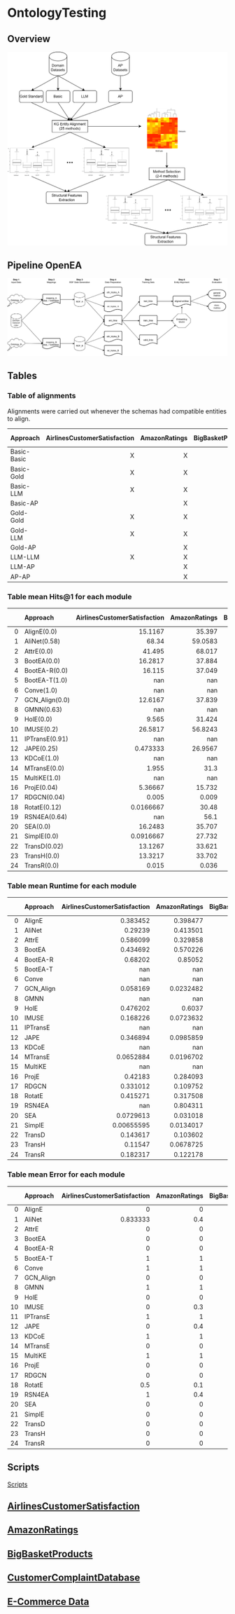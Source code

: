 # OntologyTesting

## Overview

![Overview Figure](./FiguresAndTables/graphicalAbstract.png "Overview Figure")

## Pipeline OpenEA

![Entity Alignment OpenEA Pipeline](./FiguresAndTables/pipelineAlignmentOpenEA.png.png "Entity Alignment OpenEA Pipeline")


## Tables

### Table of alignments

Alignments were carried out whenever the schemas had compatible entities to align.

| Approach       |   AirlinesCustomerSatisfaction |   AmazonRatings |   BigBasketProducts |   BrazilianE-commerce |   E-CommerceData | Customer Satisfaction |
|:---------------|-------------------------------:|----------------:|--------------------:|----------------------:|-----------------:|----------------------:|
| Basic-Basic | X | X | X | X | X | X |
| Basic-Gold | X | X | X | X | X | X |
| Basic-LLM | X | X | X | X | X | X |
| Basic-AP |  | X | X |  |  |  |
| Gold-Gold | X | X | X | X | X | X |
| Gold-LLM | X | X | X | X | X | X |
| Gold-AP |  | X | X | X | X |  |
| LLM-LLM | X | X | X | X | X | X |
| LLM-AP |  | X | X | X | X |  |
| AP-AP |  | X | X | X | X |  |



### Table mean Hits@1 for each module
|    | Approach       |   AirlinesCustomerSatisfaction |   AmazonRatings |   BigBasketProducts |   BrazilianE-commerce |   E-CommerceData |   meanH@1 |
|---:|:---------------|-------------------------------:|----------------:|--------------------:|----------------------:|-----------------:|----------:|
|  0 | AlignE(0.0)    |                     15.1167    |         35.397  |             29.568  |              24.1625  |          31.8589 |  27.2206  |
|  1 | AliNet(0.58)   |                     68.34      |         59.0583 |             55.52   |              70.28    |          60.0125 |  62.6422  |
|  2 | AttrE(0.0)     |                     41.495     |         68.017  |             60.927  |              59.01    |          42.6556 |  54.4209  |
|  3 | BootEA(0.0)    |                     16.2817    |         37.884  |             30.609  |              26.3525  |          31.8378 |  28.593   |
|  4 | BootEA-R(0.0)  |                     16.115     |         37.049  |             29.894  |              25.7637  |          32.1722 |  28.1988  |
|  5 | BootEA-T(1.0)  |                    nan         |        nan      |            nan      |             nan       |         nan      | nan       |
|  6 | Conve(1.0)     |                    nan         |        nan      |            nan      |             nan       |         nan      | nan       |
|  7 | GCN_Align(0.0) |                     12.6167    |         37.839  |             28.626  |              25.1512  |          29.7511 |  26.7968  |
|  8 | GMNN(0.63)     |                    nan         |        nan      |             86.41   |             100       |          99.7783 |  95.3961  |
|  9 | HolE(0.0)      |                      9.565     |         31.424  |             21.849  |              19.115   |          25.9356 |  21.5777  |
| 10 | IMUSE(0.2)     |                     26.5817    |         56.8243 |             44.3389 |              89.925   |          57.0533 |  54.9446  |
| 11 | IPTransE(0.91) |                    nan         |        nan      |            nan      |             nan       |          33.035  |  33.035   |
| 12 | JAPE(0.25)     |                      0.473333  |         26.9567 |             23.4478 |              22.1033  |          16.0225 |  17.8007  |
| 13 | KDCoE(1.0)     |                    nan         |        nan      |            nan      |             nan       |         nan      | nan       |
| 14 | MTransE(0.0)   |                      1.955     |         31.3    |             24.849  |              19.7     |          13.96   |  18.3528  |
| 15 | MultiKE(1.0)   |                    nan         |        nan      |            nan      |             nan       |         nan      | nan       |
| 16 | ProjE(0.04)    |                      5.36667   |         15.732  |             12.722  |               6.85125 |          24.5429 |  13.043   |
| 17 | RDGCN(0.04)    |                      0.005     |          0.009  |             72.8244 |              34.8486  |          19.6678 |  25.471   |
| 18 | RotatE(0.12)   |                      0.0166667 |         30.48   |             28.801  |              24.3987  |          31.4356 |  23.0264  |
| 19 | RSN4EA(0.64)   |                    nan         |         56.1    |             58.0875 |              63.4267  |          61.2425 |  59.7142  |
| 20 | SEA(0.0)       |                     16.2483    |         35.707  |             29.059  |              24.575   |          32.2056 |  27.559   |
| 21 | SimplE(0.0)    |                      0.0916667 |         27.732  |             22.209  |              20.775   |          23.4344 |  18.8484  |
| 22 | TransD(0.02)   |                     13.1267    |         33.621  |             26.36   |              19.73    |          29.6863 |  24.5048  |
| 23 | TransH(0.0)    |                     13.3217    |         33.702  |             26.211  |              21.3675  |          29.2789 |  24.7762  |
| 24 | TransR(0.0)    |                      0.015     |          0.036  |              0.08   |               0.03875 |           0.39   |   0.11195 |

### Table mean Runtime for each module
|    | Approach   |   AirlinesCustomerSatisfaction |   AmazonRatings |   BigBasketProducts |   BrazilianE-commerce |   E-CommerceData |    meanTime |
|---:|:-----------|-------------------------------:|----------------:|--------------------:|----------------------:|-----------------:|------------:|
|  0 | AlignE     |                     0.383452   |       0.398477  |          0.140399   |            0.217742   |       0.308854   |   0.289785  |
|  1 | AliNet     |                     0.29239    |       0.413501  |          0.128083   |            0.70534    |       0.176202   |   0.343103  |
|  2 | AttrE      |                     0.586099   |       0.329858  |          0.175498   |            0.334752   |       0.166925   |   0.318626  |
|  3 | BootEA     |                     0.434692   |       0.570226  |          0.148005   |            0.312151   |       0.297753   |   0.352566  |
|  4 | BootEA-R   |                     0.68202    |       0.85052   |          0.319472   |            0.575235   |       0.539029   |   0.593255  |
|  5 | BootEA-T   |                   nan          |     nan         |        nan          |          nan          |     nan          | nan         |
|  6 | Conve      |                   nan          |     nan         |        nan          |          nan          |     nan          | nan         |
|  7 | GCN_Align  |                     0.058169   |       0.0232482 |          0.00354892 |            0.00614488 |       0.00766333 |   0.0197549 |
|  8 | GMNN       |                   nan          |     nan         |          1          |            1          |       0.853034   |   0.951011  |
|  9 | HolE       |                     0.476202   |       0.6037    |          0.350937   |            0.388389   |       0.505976   |   0.465041  |
| 10 | IMUSE      |                     0.168226   |       0.0723632 |          0.017393   |            0.0208482  |       0.0119694  |   0.05816   |
| 11 | IPTransE   |                   nan          |     nan         |        nan          |          nan          |       0.0682923  |   0.0682923 |
| 12 | JAPE       |                     0.346894   |       0.0985859 |          0.0333028  |            0.0554822  |       0.0379448  |   0.114442  |
| 13 | KDCoE      |                   nan          |     nan         |        nan          |          nan          |     nan          | nan         |
| 14 | MTransE    |                     0.0652884  |       0.0196702 |          0.00771234 |            0.0231861  |       0.0155308  |   0.0262776 |
| 15 | MultiKE    |                   nan          |     nan         |        nan          |          nan          |     nan          | nan         |
| 16 | ProjE      |                     0.42183    |       0.284093  |          0.13603    |            0.225391   |       0.322763   |   0.278021  |
| 17 | RDGCN      |                     0.331012   |       0.109752  |          0.337565   |            0.468765   |       0.510758   |   0.351571  |
| 18 | RotatE     |                     0.415271   |       0.317508  |          0.146911   |            0.196299   |       0.257131   |   0.266624  |
| 19 | RSN4EA     |                   nan          |       0.804311  |          0.275658   |            0.778985   |       0.88147    |   0.685106  |
| 20 | SEA        |                     0.0729613  |       0.031018  |          0.00693881 |            0.0286398  |       0.0295775  |   0.0338271 |
| 21 | SimplE     |                     0.00655595 |       0.0134017 |          0.0136943  |            0.0152445  |       0.0206047  |   0.0139002 |
| 22 | TransD     |                     0.143617   |       0.103602  |          0.0398369  |            0.0595628  |       0.0886751  |   0.0870588 |
| 23 | TransH     |                     0.11547    |       0.0678725 |          0.0253032  |            0.0604899  |       0.0898547  |   0.0717979 |
| 24 | TransR     |                     0.182317   |       0.122178  |          0.066497   |            0.0796253  |       0.126292   |   0.115382  |

### Table mean Error for each module
|    | Approach   |   AirlinesCustomerSatisfaction |   AmazonRatings |   BigBasketProducts |   BrazilianE-commerce |   E-CommerceData |   meanError |
|---:|:-----------|-------------------------------:|----------------:|--------------------:|----------------------:|-----------------:|------------:|
|  0 | AlignE     |                       0        |             0   |                 0   |                 0     |         0        |        0    |
|  1 | AliNet     |                       0.833333 |             0.4 |                 0.5 |                 0.625 |         0.555556 |        0.58 |
|  2 | AttrE      |                       0        |             0   |                 0   |                 0     |         0        |        0    |
|  3 | BootEA     |                       0        |             0   |                 0   |                 0     |         0        |        0    |
|  4 | BootEA-R   |                       0        |             0   |                 0   |                 0     |         0        |        0    |
|  5 | BootEA-T   |                       1        |             1   |                 1   |                 1     |         1        |        1    |
|  6 | Conve      |                       1        |             1   |                 1   |                 1     |         1        |        1    |
|  7 | GCN_Align  |                       0        |             0   |                 0   |                 0     |         0        |        0    |
|  8 | GMNN       |                       1        |             1   |                 0.3 |                 0.5   |         0.333333 |        0.63 |
|  9 | HolE       |                       0        |             0   |                 0   |                 0     |         0        |        0    |
| 10 | IMUSE      |                       0        |             0.3 |                 0.1 |                 0.25  |         0.333333 |        0.2  |
| 11 | IPTransE   |                       1        |             1   |                 1   |                 1     |         0.555556 |        0.91 |
| 12 | JAPE       |                       0        |             0.4 |                 0.1 |                 0.625 |         0.111111 |        0.25 |
| 13 | KDCoE      |                       1        |             1   |                 1   |                 1     |         1        |        1    |
| 14 | MTransE    |                       0        |             0   |                 0   |                 0     |         0        |        0    |
| 15 | MultiKE    |                       1        |             1   |                 1   |                 1     |         1        |        1    |
| 16 | ProjE      |                       0        |             0   |                 0   |                 0     |         0.222222 |        0.04 |
| 17 | RDGCN      |                       0        |             0   |                 0.1 |                 0.125 |         0        |        0.04 |
| 18 | RotatE     |                       0.5      |             0.1 |                 0   |                 0     |         0        |        0.12 |
| 19 | RSN4EA     |                       1        |             0.4 |                 0.6 |                 0.625 |         0.555556 |        0.64 |
| 20 | SEA        |                       0        |             0   |                 0   |                 0     |         0        |        0    |
| 21 | SimplE     |                       0        |             0   |                 0   |                 0     |         0        |        0    |
| 22 | TransD     |                       0        |             0   |                 0   |                 0     |         0.111111 |        0.02 |
| 23 | TransH     |                       0        |             0   |                 0   |                 0     |         0        |        0    |
| 24 | TransR     |                       0        |             0   |                 0   |                 0     |         0        |        0    |




## Scripts

[Scripts](./Scripts)

## [AirlinesCustomerSatisfaction](./AirlinesCustomerSatisfaction/)

## [AmazonRatings](./AmazonRatings/)

## [BigBasketProducts](./BigBasketProducts/)

## [CustomerComplaintDatabase](./CustomerComplaintDatabase/)

## [E-Commerce Data](./E-CommerceData/)
